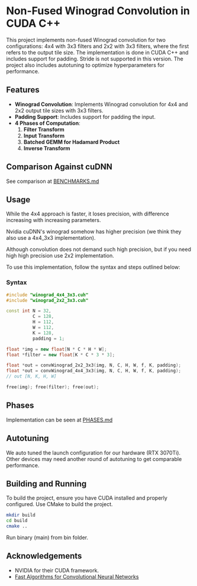 # Non-Fused Winograd Convolution in CUDA C++
This project implements non-fused Winograd convolution for two configurations: 4x4 with 3x3 filters and 2x2 with 3x3 filters, where the first refers to the output tile size. The implementation is done in CUDA C++ and includes support for padding. Stride is not supported in this version. The project also includes autotuning to optimize hyperparameters for performance.
## Features
* <b>Winograd Convolution</b>: Implements Winograd convolution for 4x4 and 2x2 output tile sizes with 3x3 filters.
* <b>Padding Support</b>: Includes support for padding the input.
* <b>4 Phases of Computation</b>:
    1. <b>Filter Transform</b>
    2. <b>Input Transform</b>
    3. <b>Batched GEMM for Hadamard Product</b>
    4. <b>Inverse Transform</b>

## Comparison Against cuDNN
See comparison at [BENCHMARKS.md](BENCHMARKS.md)
## Usage
While the 4x4 approach is faster, it loses precision, with difference increasing with increasing parameters.

Nvidia cuDNN's winograd somehow has higher precision (we think they also use a 4x4_3x3 implementation).

Although convolution does not demand such high precision, but if you need high high precision use 2x2 implementation.

To use this implementation, follow the syntax and steps outlined below:
### Syntax
```cpp
#include "winograd_4x4_3x3.cuh"
#include "winograd_2x2_3x3.cuh"

const int N = 32,
          C = 128,
          H = 112,
          W = 112,
          K = 128,
          padding = 1;

float *img = new float[N * C * H * W];
float *filter = new float[K * C * 3 * 3];

float *out = convWinograd_2x2_3x3(img, N, C, H, W, f, K, padding); 
float *out = convWinograd_4x4_3x3(img, N, C, H, W, f, K, padding);
// out [N, K, H, W]

free(img); free(filter); free(out);
```
## Phases
Implementation can be seen at [PHASES.md](PHASES.md)

## Autotuning
We auto tuned the launch configuration for our hardware (RTX 3070Ti). Other devices may need another round of autotuning to get comparable performance.

## Building and Running
To build the project, ensure you have CUDA installed and properly configured. Use CMake to build the project.
```bash
mkdir build
cd build 
cmake ..
```
Run binary (main) from bin folder.

## Acknowledgements
* NVIDIA for their CUDA framework.
* <a href = "https://arxiv.org/abs/1509.09308">Fast Algorithms for Convolutional Neural Networks</a>